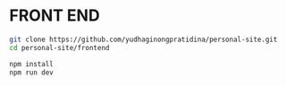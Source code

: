 # FRONT END

```bash
git clone https://github.com/yudhaginongpratidina/personal-site.git
cd personal-site/frontend
```

```bash
npm install
npm run dev
```
